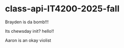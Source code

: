 # class-api-IT4200-2025-fall

Brayden is da bomb!!!

Its chewsday init?
hello!!



Aaron is an okay violist